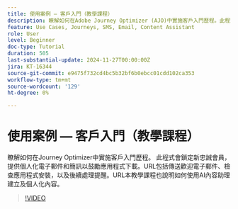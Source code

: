 ```yaml
---
title: 使用案例 — 客戶入門（教學課程）
description: 瞭解如何在Adobe Journey Optimizer (AJO)中實施客戶入門歷程​。此程式會鎖定新忠誠會員，提供個人化電子郵件和簡訊以鼓勵應用程式下載。​URL包括傳送歡迎電子郵件、檢查應用程式安裝，以及後續處理提醒。​URL本教學課程也說明如何使用AI內容助理建立及個人化內容。
feature: Use Cases, Journeys, SMS, Email, Content Assistant
role: User
level: Beginner
doc-type: Tutorial
duration: 505
last-substantial-update: 2024-11-27T00:00:00Z
jira: KT-16344
source-git-commit: e9475f732cd4bc5b32bf6b0ebcc01cdd102ca353
workflow-type: tm+mt
source-wordcount: '129'
ht-degree: 0%

---
```



# 使用案例 — 客戶入門（教學課程）

瞭解如何在Journey Optimizer中實施客戶入門歷程。 此程式會鎖定新忠誠會員，提供個人化電子郵件和簡訊以鼓勵應用程式下載。&#x200B;URL包括傳送歡迎電子郵件、檢查應用程式安裝，以及後續處理提醒。&#x200B;URL本教學課程也說明如何使用AI內容助理建立及個人化內容。

>[!VIDEO](https://video.tv.adobe.com/v/3440650/?learn=on&enablevpops)
